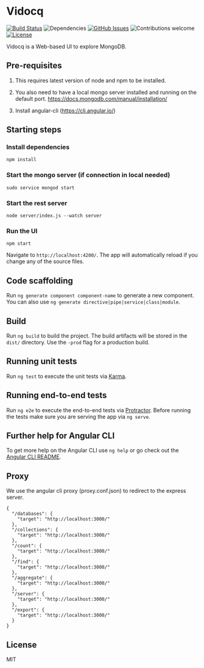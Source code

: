 # Vidocq

[![Build Status](https://secure.travis-ci.org/AmadeusITGroup/Vidocq.svg?branch=master)](http://travis-ci.org/AmadeusITGroup/Vidocq)
![Dependencies](https://img.shields.io/badge/dependencies-up%20to%20date-brightgreen.svg)
[![GitHub Issues](https://img.shields.io/github/issues/AmadeusITGroup/Vidocq.svg)](https://github.com/AmadeusITGroup/Vidocq/issues)
![Contributions welcome](https://img.shields.io/badge/contributions-welcome-brightgreen.svg)
[![License](https://img.shields.io/badge/license-MIT-blue.svg)](https://opensource.org/licenses/MIT)

Vidocq is a Web-based UI to explore MongoDB. 

## Pre-requisites

1. This requires latest version of node and npm to be installed.

2. You also need to have a local mongo server installed and running on the default port.
https://docs.mongodb.com/manual/installation/

3. Install angular-cli (https://cli.angular.io/)

## Starting steps

### Install dependencies

```npm install```

### Start the mongo server (if connection in local needed)

```sudo service mongod start``` 

### Start the rest server

```node server/index.js --watch server```

### Run the UI

```npm start```

Navigate to `http://localhost:4200/`. The app will automatically reload if you change any of the source files.


## Code scaffolding

Run `ng generate component component-name` to generate a new component. You can also use `ng generate directive|pipe|service|class|module`.

## Build

Run `ng build` to build the project. The build artifacts will be stored in the `dist/` directory. Use the `-prod` flag for a production build.

## Running unit tests

Run `ng test` to execute the unit tests via [Karma](https://karma-runner.github.io).

## Running end-to-end tests

Run `ng e2e` to execute the end-to-end tests via [Protractor](http://www.protractortest.org/).
Before running the tests make sure you are serving the app via `ng serve`.

## Further help for Angular CLI

To get more help on the Angular CLI use `ng help` or go check out the [Angular CLI README](https://github.com/angular/angular-cli/blob/master/README.md).


## Proxy

We use the angular cli proxy (proxy.conf.json) to redirect to the express server.

```
{
  "/databases": {
    "target": "http://localhost:3000/"
  },
  "/collections": {
    "target": "http://localhost:3000/"
  },
  "/count": {
    "target": "http://localhost:3000/"
  },
  "/find": {
    "target": "http://localhost:3000/"
  },
  "/aggregate": {
    "target": "http://localhost:3000/"
  },
  "/server": {
    "target": "http://localhost:3000/"
  },
  "/export": {
    "target": "http://localhost:3000/"
  }
}
```

## License
MIT



